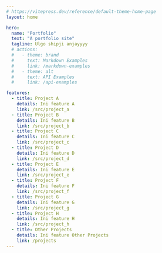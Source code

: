 ```yaml
---
# https://vitepress.dev/reference/default-theme-home-page
layout: home

hero:
  name: "Portfolio"
  text: "A portfolio site"
  tagline: Ulgo shipji anjayyyy
  # actions:
  #   - theme: brand
  #     text: Markdown Examples
  #     link: /markdown-examples
  #   - theme: alt
  #     text: API Examples
  #     link: /api-examples

features:
  - title: Project A
    details: Ini feature A
    link: /src/project_a
  - title: Project B
    details: Ini feature B
    link: /src/project_b
  - title: Project C
    details: Ini feature C
    link: /src/project_c
  - title: Project D
    details: Ini feature D
    link: /src/project_d
  - title: Project E
    details: Ini feature E
    link: /src/project_e
  - title: Project F
    details: Ini feature F
    link: /src/project_f
  - title: Project G
    details: Ini feature G
    link: /src/project_g
  - title: Project H
    details: Ini feature H
    link: /src/project_h
  - title: Other Projects
    details: Ini feature Other Projects
    link: /projects
---
```


